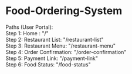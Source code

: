 # Food-Ordering-System

Paths (User Portal):<br/>
  Step 1: Home : "/" <br/>
  Step 2: Restaurant List: "/restaurant-list" <br/>
  Step 3: Restaurant Menu: "/restaurant-menu" <br/>
  Step 4: Order Confirmation: "/order-confirmation" <br/>
  Step 5: Payment Link: "/payment-link" <br/>
  Step 6: Food Status: "/food-status" <br/>
